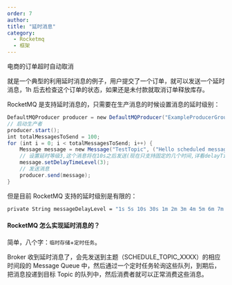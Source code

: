 ```yaml
---
order: 7
author: 
title: "延时消息"
category:
  - Rocketmq
  - 框架
---
```


电商的订单超时自动取消

就是一个典型的利用延时消息的例子，用户提交了一个订单，就可以发送一个延时消息，1h 后去检查这个订单的状态，如果还是未付款就取消订单释放库存。

RocketMQ 是支持延时消息的，只需要在生产消息的时候设置消息的延时级别：

```java
DefaultMQProducer producer = new DefaultMQProducer("ExampleProducerGroup"); //标识一组生产者
// 启动生产者
producer.start();
int totalMessagesToSend = 100;
for (int i = 0; i < totalMessagesToSend; i++) {
    Message message = new Message("TestTopic", ("Hello scheduled message " + i).getBytes());
    // 设置延时等级3,这个消息将在10s之后发送(现在只支持固定的几个时间,详看delayTimeLevel)
    message.setDelayTimeLevel(3);
    // 发送消息
    producer.send(message);
}
```

但是目前 RocketMQ 支持的延时级别是有限的：

```bash
private String messageDelayLevel = "1s 5s 10s 30s 1m 2m 3m 4m 5m 6m 7m 8m 9m 10m 20m 30m 1h 2h";
```

#### RocketMQ 怎么实现延时消息的？

简单，八个字：`临时存储`+`定时任务`。

Broker 收到延时消息了，会先发送到主题（SCHEDULE_TOPIC_XXXX）的相应时间段的 Message Queue 中，然后通过一个定时任务轮询这些队列，到期后，把消息投递到目标 Topic 的队列中，然后消费者就可以正常消费这些消息。